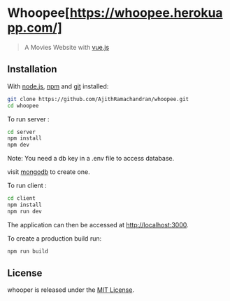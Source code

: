# Whoopee[https://whoopee.herokuapp.com/]

> A Movies Website with [vue.js](https://vuejs.org/)

## Installation

With [node.js](https://nodejs.org/en/), [npm](https://www.npmjs.com/) and [git](https://git-scm.com) installed:

```bash
git clone https://github.com/AjithRamachandran/whoopee.git
cd whoopee
```

To run server :

```bash
cd server
npm install
npm dev
```

Note: You need a db key in a .env file to access database.

visit [mongodb](https://cloud.mongodb.com/) to create one.

To run client :

```bash
cd client
npm install
npm run dev
```

The application can then be accessed at [http://localhost:3000](http://localhost:3000).

To create a production build run:

```bash
npm run build
```

## License

whooper is released under the [MIT License](https://github.com/AjithRamachandran/whoopee/blob/master/LICENSE).
